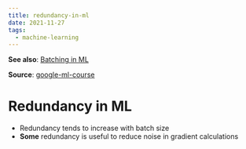 ```yaml
---
title: redundancy-in-ml
date: 2021-11-27
tags:
  - machine-learning
---
```


**See also**: [Batching in ML](ma/batching-in-ml.md)

**Source**: [google-ml-course](bibliography/google-ml-course.md)

# Redundancy in ML
* Redundancy tends to increase with batch size
* **Some** redundancy is useful to reduce noise in gradient calculations